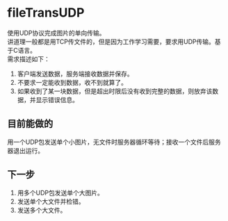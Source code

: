 # fileTransUDP
使用UDP协议完成图片的单向传输。<br>
讲道理一般都是用TCP传文件的，但是因为工作学习需要，要求用UDP传输。基于C语言。<br>
需求描述如下：<br>
1. 客户端发送数据，服务端接收数据并保存。
2. 不要求一定能收到数据，收不到就算了。
3. 如果收到了某一块数据，但是超出时限后没有收到完整的数据，则放弃该数据，并显示错误信息。

## 目前能做的
用一个UDP包发送单个小图片，无文件时服务器循环等待；接收一个文件后服务器退出运行。

## 下一步
1. 用多个UDP包发送单个大图片。
2. 发送单个大文件并检错。
3. 发送多个大文件。

